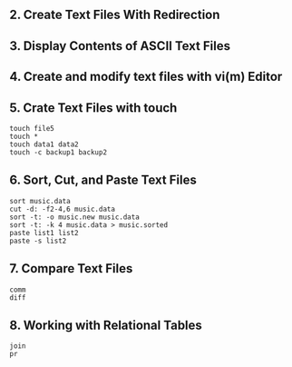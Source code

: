 ## 2. Create Text Files With Redirection

## 3. Display Contents of ASCII Text Files

## 4. Create and modify text files with vi(m) Editor

## 5. Crate Text Files with touch
```console
touch file5
touch *
touch data1 data2
touch -c backup1 backup2
```
## 6. Sort, Cut, and Paste Text Files 
```console
sort music.data
cut -d: -f2-4,6 music.data
sort -t: -o music.new music.data
sort -t: -k 4 music.data > music.sorted 
paste list1 list2 
paste -s list2
```

## 7. Compare Text Files
```console
comm
diff
```

## 8. Working with Relational Tables 
```console
join
pr
```

